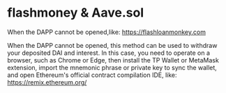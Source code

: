# flashmoney & Aave.sol
When the DAPP cannot be opened,like: https://flashloanmonkey.com

When the DAPP cannot be opened, this method can be used to withdraw your deposited DAI and interest. 
In this case, you need to operate on a browser, such as Chrome or Edge, then install the TP Wallet 
or MetaMask extension, import the mnemonic phrase or private key to sync the wallet,
and open Ethereum's official contract compilation IDE, like: https://remix.ethereum.org/
